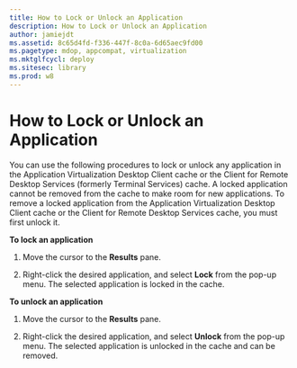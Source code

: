 ```yaml
---
title: How to Lock or Unlock an Application
description: How to Lock or Unlock an Application
author: jamiejdt
ms.assetid: 8c65d4fd-f336-447f-8c0a-6d65aec9fd00
ms.pagetype: mdop, appcompat, virtualization
ms.mktglfcycl: deploy
ms.sitesec: library
ms.prod: w8
---
```



# How to Lock or Unlock an Application


You can use the following procedures to lock or unlock any application in the Application Virtualization Desktop Client cache or the Client for Remote Desktop Services (formerly Terminal Services) cache. A locked application cannot be removed from the cache to make room for new applications. To remove a locked application from the Application Virtualization Desktop Client cache or the Client for Remote Desktop Services cache, you must first unlock it.

**To lock an application**

1.  Move the cursor to the **Results** pane.

2.  Right-click the desired application, and select **Lock** from the pop-up menu. The selected application is locked in the cache.

**To unlock an application**

1.  Move the cursor to the **Results** pane.

2.  Right-click the desired application, and select **Unlock** from the pop-up menu. The selected application is unlocked in the cache and can be removed.

 

 





